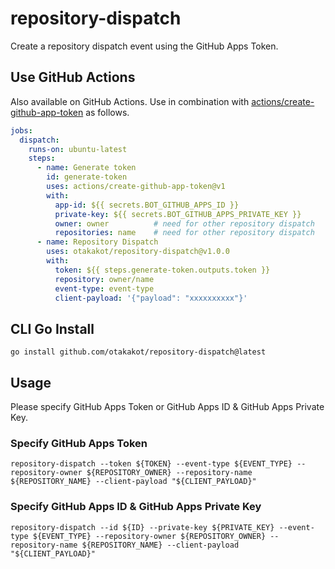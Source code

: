 # repository-dispatch

Create a repository dispatch event using the GitHub Apps Token.

## Use GitHub Actions

Also available on GitHub Actions.
Use in combination with [actions/create-github-app-token](https://github.com/marketplace/actions/create-github-app-token) as follows.

```yaml
jobs:
  dispatch:
    runs-on: ubuntu-latest
    steps:
      - name: Generate token
        id: generate-token
        uses: actions/create-github-app-token@v1
        with:
          app-id: ${{ secrets.BOT_GITHUB_APPS_ID }}
          private-key: ${{ secrets.BOT_GITHUB_APPS_PRIVATE_KEY }}
          owner: owner          # need for other repository dispatch
          repositories: name    # need for other repository dispatch
      - name: Repository Dispatch
        uses: otakakot/repository-dispatch@v1.0.0
        with:
          token: ${{ steps.generate-token.outputs.token }}
          repository: owner/name
          event-type: event-type
          client-payload: '{"payload": "xxxxxxxxxx"}'
```

## CLI Go Install

```shell
go install github.com/otakakot/repository-dispatch@latest
```

## Usage

Please specify GitHub Apps Token or GitHub Apps ID & GitHub Apps Private Key.

### Specify GitHub Apps Token

```shell
repository-dispatch --token ${TOKEN} --event-type ${EVENT_TYPE} --repository-owner ${REPOSITORY_OWNER} --repository-name ${REPOSITORY_NAME} --client-payload "${CLIENT_PAYLOAD}"
```

### Specify GitHub Apps ID & GitHub Apps Private Key

```shell
repository-dispatch --id ${ID} --private-key ${PRIVATE_KEY} --event-type ${EVENT_TYPE} --repository-owner ${REPOSITORY_OWNER} --repository-name ${REPOSITORY_NAME} --client-payload "${CLIENT_PAYLOAD}"
```
